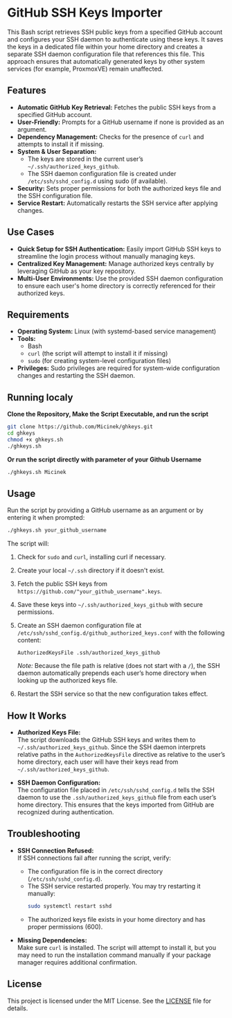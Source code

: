 # GitHub SSH Keys Importer

This Bash script retrieves SSH public keys from a specified GitHub account and configures your SSH daemon to authenticate using these keys. It saves the keys in a dedicated file within your home directory and creates a separate SSH daemon configuration file that references this file. This approach ensures that automatically generated keys by other system services (for example, ProxmoxVE) remain unaffected.

## Features

- **Automatic GitHub Key Retrieval:** Fetches the public SSH keys from a specified GitHub account.
- **User-Friendly:** Prompts for a GitHub username if none is provided as an argument.
- **Dependency Management:** Checks for the presence of `curl` and attempts to install it if missing.
- **System & User Separation:**  
  - The keys are stored in the current user’s `~/.ssh/authorized_keys_github`.
  - The SSH daemon configuration file is created under `/etc/ssh/sshd_config.d` using sudo (if available).
- **Security:** Sets proper permissions for both the authorized keys file and the SSH configuration file.
- **Service Restart:** Automatically restarts the SSH service after applying changes.

## Use Cases

- **Quick Setup for SSH Authentication:** Easily import GitHub SSH keys to streamline the login process without manually managing keys.
- **Centralized Key Management:** Manage authorized keys centrally by leveraging GitHub as your key repository.
- **Multi-User Environments:** Use the provided SSH daemon configuration to ensure each user's home directory is correctly referenced for their authorized keys.

## Requirements

- **Operating System:** Linux (with systemd-based service management)
- **Tools:**  
  - Bash  
  - `curl` (the script will attempt to install it if missing)  
  - `sudo` (for creating system-level configuration files)  
- **Privileges:** Sudo privileges are required for system-wide configuration changes and restarting the SSH daemon.

## Running localy

**Clone the Repository, Make the Script Executable, and run the script**

   ```bash
   git clone https://github.com/Micinek/ghkeys.git
   cd ghkeys
   chmod +x ghkeys.sh
   ./ghkeys.sh
   ```

**Or run the script directly with parameter of your Github Username**
  ```bash
  ./ghkeys.sh Micinek
  ```

## Usage

Run the script by providing a GitHub username as an argument or by entering it when prompted:

```bash
./ghkeys.sh your_github_username
```

The script will:
1. Check for `sudo` and `curl`, installing curl if necessary.
2. Create your local `~/.ssh` directory if it doesn't exist.
3. Fetch the public SSH keys from `https://github.com/"your_github_username".keys`.
4. Save these keys into `~/.ssh/authorized_keys_github` with secure permissions.
5. Create an SSH daemon configuration file at `/etc/ssh/sshd_config.d/github_authorized_keys.conf` with the following content:

   ```plaintext
   AuthorizedKeysFile .ssh/authorized_keys_github
   ```

   *Note:* Because the file path is relative (does not start with a `/`), the SSH daemon automatically prepends each user’s home directory when looking up the authorized keys file.

6. Restart the SSH service so that the new configuration takes effect.

## How It Works

- **Authorized Keys File:**  
  The script downloads the GitHub SSH keys and writes them to `~/.ssh/authorized_keys_github`. Since the SSH daemon interprets relative paths in the `AuthorizedKeysFile` directive as relative to the user’s home directory, each user will have their keys read from `~/.ssh/authorized_keys_github`.

- **SSH Daemon Configuration:**  
  The configuration file placed in `/etc/ssh/sshd_config.d` tells the SSH daemon to use the `.ssh/authorized_keys_github` file from each user’s home directory. This ensures that the keys imported from GitHub are recognized during authentication.

## Troubleshooting

- **SSH Connection Refused:**  
  If SSH connections fail after running the script, verify:
  - The configuration file is in the correct directory (`/etc/ssh/sshd_config.d`).
  - The SSH service restarted properly. You may try restarting it manually:
    ```bash
    sudo systemctl restart sshd
    ```
  - The authorized keys file exists in your home directory and has proper permissions (600).

- **Missing Dependencies:**  
  Make sure `curl` is installed. The script will attempt to install it, but you may need to run the installation command manually if your package manager requires additional confirmation.

## License

This project is licensed under the MIT License. See the [LICENSE](LICENSE) file for details.
